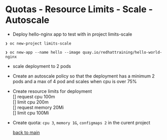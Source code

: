 # Quotas - Resource Limits - Scale - Autoscale

- Deploy hello-nginx app to test with in project limits-scale
```
❯ oc new-project limits-scale        

❯ oc new-app --name hello --image quay.io/redhattraining/hello-world-nginx
```

- scale deployment to 2 pods


- Create an autoscale policy so that the deployment has a minimum 2 pods and a max of 4 pod and scales when cpu is over 75%  


- Create resource limits for deployment  
[] request cpu 100m  
[] limit cpu 200m  
[] request memory 20Mi  
[] limit cpu 100Mi  


  
- Create quota: `cpu 3`, `memory 1G`, `configmaps 2` in the curent project  

  
    [back to main](./README.md) 
  
